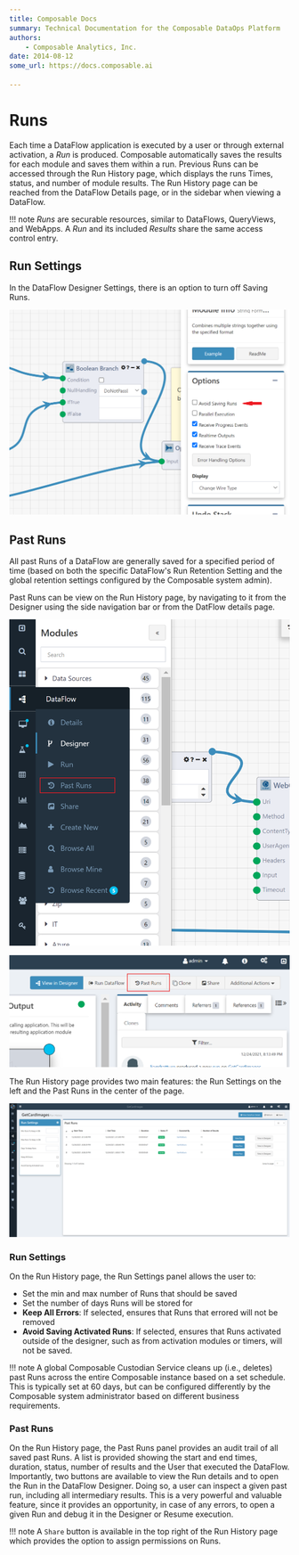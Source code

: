 ```yaml
---
title: Composable Docs
summary: Technical Documentation for the Composable DataOps Platform
authors:
    - Composable Analytics, Inc.
date: 2014-08-12
some_url: https://docs.composable.ai

---
```


# Runs

Each time a DataFlow application is executed by a user or through external activation, a *Run* is produced. Composable automatically saves the results for each module and saves them within a run. Previous Runs can be accessed through the Run History page, which displays the runs Times, status, and number of module results. The Run History page can be reached from the DataFlow Details page, or in the sidebar when viewing a DataFlow.

!!! note
    *Runs* are securable resources, similar to DataFlows, QueryViews, and WebApps. A *Run* and its included *Results* share the same access control entry.

## Run Settings

In the DataFlow Designer Settings, there is an option to turn off Saving Runs.

![!Avoid Saving Runs](img/Runs-01.png)

## Past Runs

All past Runs of a DataFlow are generally saved for a specified period of time (based on both the specific DataFlow's Run Retention Setting and the global retention settings configured by the Composable system admin).

Past Runs can be view on the Run History page, by navigating to it from the Designer using the side navigation bar or from the DatFlow details page.

![!Past Runs link on the side navigation bar](img/Runs-02.png)

![!Past Runs link on the DataFlow details page](img/Runs-03.png)

The Run History page provides two main features: the Run Settings on the left and the Past Runs in the center of the page.

![!Past Runs page](img/Runs-04.png)

### Run Settings

On the Run History page, the Run Settings panel allows the user to:

- Set the min and max number of Runs that should be saved
- Set the number of days Runs will be stored for
- **Keep All Errors**: If selected, ensures that Runs that errored will not be removed
- **Avoid Saving Activated Runs**: If selected, ensures that Runs activated outside of the designer, such as from activation modules or timers, will not be saved.

!!! note
    A global Composable Custodian Service cleans up (i.e., deletes) past Runs across the entire Composable instance based on a set schedule. This is typically set at 60 days, but can be configured differently by the Composable system administrator based on different business requirements.

### Past Runs

On the Run History page, the Past Runs panel provides an audit trail of all saved past Runs. A list is provided showing the start and end times, duration, status, number of results and the User that executed the DataFlow. Importantly, two buttons are available to view the Run details and to open the Run in the DataFlow Designer. Doing so, a user can inspect a given past run, including all intermediary results. This is a very powerful and valuable feature, since it provides an opportunity, in case of any errors, to open a given Run and debug it in the Designer or Resume execution.

!!! note
    A `Share` button is available in the top right of the Run History page which provides the option to assign permissions on Runs.

